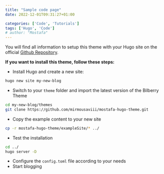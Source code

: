 ```yaml
---
title: "Sample code page"
date: 2022-12-01T09:31:27+01:00

categories: ['Code', 'Tutorials']
tags: ['Hugo', 'Code']
# author: "Mostafa"
---
```

You will find all information to setup this theme with your Hugo site
on the official [Github Repository](https://github.com/mirmousaviii/mostafa-hugo-theme).

<!--more-->

__If you want to install this theme, follow these steps:__

- Install Hugo and create a new site:

```bash
hugo new site my-new-blog
```

- Switch to your `theme` folder and import the latest version of the Bilberry Theme

```bash
cd my-new-blog/themes
git clone https://github.com/mirmousaviii/mostafa-hugo-theme.git
```

- Copy the example content to your new site

```bash
cp -r mostafa-hugo-theme/exampleSite/* ../
```

- Test the installation

```bash
cd ../
hugo server -D
```

- Configure the `config.toml` file according to your needs
- Start blogging
